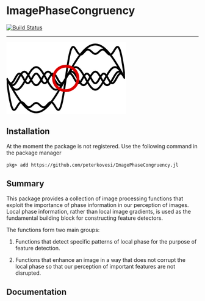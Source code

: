 ImagePhaseCongruency
=======================

[![Build Status](https://travis-ci.com/peterkovesi/ImagePhaseCongruency.jl.svg?branch=master)](https://travis-ci.com/peterkovesi/ImagePhaseCongruency.jl)

----------------------------------------------

![banner image](logo.png)

## Installation

At the moment the package is not registered. Use the following command in
the package manager

`pkg> add https://github.com/peterkovesi/ImagePhaseCongruency.jl`


## Summary

This package provides a collection of image processing functions that exploit
the importance of phase information in our perception of images.  Local phase
information, rather than local image gradients, is used as the fundamental
building block for constructing feature detectors.

The functions form two main groups:

1) Functions that detect specific patterns of local phase for the purpose of feature detection.  

2) Functions that enhance an image in a way that does not corrupt the local phase so that our perception of important features are not disrupted.


## Documentation
